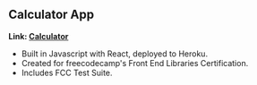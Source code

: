 ## Calculator App

**Link: [Calculator](https://mysterious-scrubland-83297.herokuapp.com/)**

* Built in Javascript with React, deployed to Heroku.
* Created for freecodecamp's Front End Libraries Certification.
* Includes FCC Test Suite.
